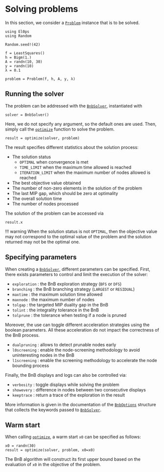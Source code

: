 # Solving problems

In this section, we consider a [`Problem`](@ref) instance that is to be solved.

```@example optimize
using El0ps
using Random

Random.seed!(42)

f = LeastSquares()
h = Bigm(1.)
A = randn(10, 30)
y = randn(10)
λ = 0.1

problem = Problem(f, h, A, y, λ)
```

## Running the solver

The problem can be addressed with the [`BnbSolver`](@ref), instantiated with 

```@example optimize
solver = BnbSolver()
```

Here, we do not specify any argument, so the default ones are used.
Then, simply call the [`optimize`](@ref) function to solve the problem.

```@example optimize
result = optimize(solver, problem)
```

The result specifies different statistics about the solution process:
* The solution status
  * `OPTIMAL` when convergence is met 
  * `TIME_LIMIT` when the maximum time allowed is reached
  * `ITERATION_LIMIT` when the maximum number of nodes allowed is reached
* The best objective value obtained
* The number of non-zero elements in the solution of the problem
* The last MIP gap, which should be zero at optimality
* The overall solution time
* The number of nodes processed

The solution of the problem can be accessed via
```@example optimize
result.x
```

!!! warning
    When the solution status is not `OPTIMAL`, then the objective value may not correspond to the optimal value of the problem and the solution returned may not be the optimal one.

## Specifying parameters

When creating a [`BnbSolver`](@ref), different parameters can be specified.
First, there exists parameters to control and limit the execution of the solver:
* `exploration` : the BnB exploration strategy (`BFS` or `DFS`)
* `branching` : the BnB branching strategy (`LARGEST` or `RESIDUAL`)
* `maxtime` : the maximum solution time allowed
* `maxnode` : the maximum number of nodes 
* `tolgap` : the targeted MIP duality gap in the BnB
* `tolint` : the integrality tolerance in the BnB
* `tolprune` : the tolerance when testing if a node is pruned
  
Moreover, the use can toggle different acceleration strategies using the boolean parameters. 
All these acceleration do not impact the correctness of the BnB process.
* `dualpruning` : allows to detect prunable nodes early
* `l0screening` : enable the node-screening methodology to avoid uninteresting nodes in the BnB
* `l1screening` : enable the screening methodology to accelerate the node bounding process

Finally, the BnB displays and logs can also be controlled via:
* `verbosity` : toggle displays while solving the problem
* `showevery` : difference in nodes between two consecutive displays
* `keeptrace` : return a trace of the exploration in the result

More information is given in the documentation of the [`BnbOptions`](@ref) structure that collects the keywords passed to [`BnbSolver`](@ref).

## Warm start

When calling [`optimize`](@ref), a warm start `x0` can be specified as follows:
```@example optimize
x0 = randn(30)
result = optimize(solver, problem, x0=x0)
```
The BnB algorithm will construct its first upper bound based on the evaluation of `x0` in the objective of the problem.